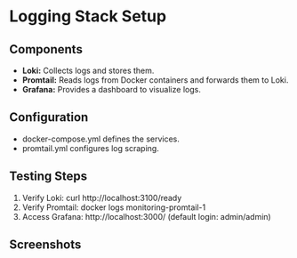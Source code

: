 # Logging Stack Setup

## Components

- **Loki:** Collects logs and stores them.
- **Promtail:** Reads logs from Docker containers and forwards them to Loki.
- **Grafana:** Provides a dashboard to visualize logs.

## Configuration

- docker-compose.yml defines the services.
- promtail.yml configures log scraping.

## Testing Steps

1. Verify Loki: curl http://localhost:3100/ready
2. Verify Promtail: docker logs monitoring-promtail-1
3. Access Grafana: http://localhost:3000/ (default login: admin/admin)

## Screenshots


